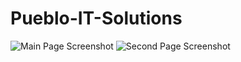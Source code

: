 # Pueblo-IT-Solutions
![Main Page Screenshot](https://user-images.githubusercontent.com/77395950/212549288-a1ec7d7a-9328-4e47-90f5-0b27c3904a36.png)
![Second Page Screenshot](https://user-images.githubusercontent.com/77395950/212549296-6b21690d-ec92-470e-b3be-85e5cf0a9f1c.png)

